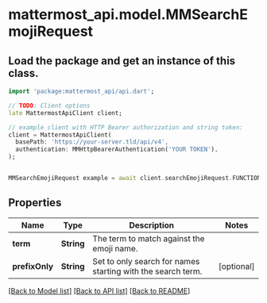 # mattermost_api.model.MMSearchEmojiRequest

## Load the package and get an instance of this class.
```dart
import 'package:mattermost_api/api.dart';

// TODO: Client options
late MattermostApiClient client;

// example client with HTTP Bearer authorization and string token:
client = MattermostApiClient(
  basePath: 'https://your-server.tld/api/v4',
  authentication: MMHttpBearerAuthentication('YOUR TOKEN'),
);


MMSearchEmojiRequest example = await client.searchEmojiRequest.FUNCTION_THAT_RETURNS_THIS_CLASS();

```

## Properties
Name | Type | Description | Notes
------------ | ------------- | ------------- | -------------
**term** | **String** | The term to match against the emoji name. | 
**prefixOnly** | **String** | Set to only search for names starting with the search term. | [optional] 

[[Back to Model list]](../GENERATED_README.md#documentation-for-models) [[Back to API list]](../GENERATED_README.md#documentation-for-api-endpoints) [[Back to README]](../GENERATED_README.md)


